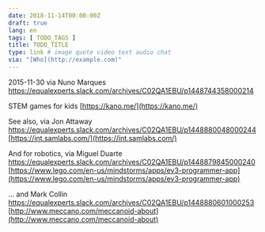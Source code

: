 ```yaml
---
date: 2018-11-14T00:00:00Z
draft: true
lang: en
tags: [ TODO_TAGS ]
title: TODO_TITLE
type: link # image quote video text audio chat
via: "[Who](http://example.com)"
---
```



2015-11-30 via Nuno Marques
https://equalexperts.slack.com/archives/C02QA1EBU/p1448744358000214

STEM games for kids
[https://kano.me/](https://kano.me/)

See also, via Jon Attaway
https://equalexperts.slack.com/archives/C02QA1EBU/p1448880048000244
[https://int.samlabs.com/](https://int.samlabs.com/)

And for robotics, via Miguel Duarte
https://equalexperts.slack.com/archives/C02QA1EBU/p1448879845000240
[https://www.lego.com/en-us/mindstorms/apps/ev3-programmer-app](https://www.lego.com/en-us/mindstorms/apps/ev3-programmer-app)

… and Mark Collin
https://equalexperts.slack.com/archives/C02QA1EBU/p1448880601000253
[http://www.meccano.com/meccanoid-about](http://www.meccano.com/meccanoid-about)

